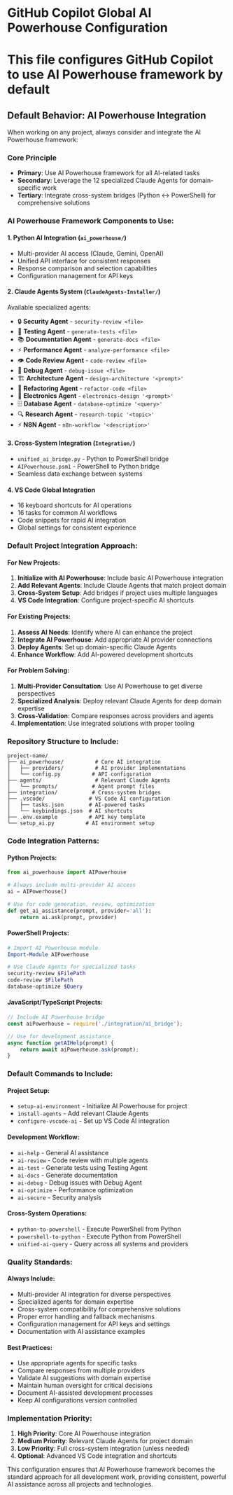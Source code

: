 # GitHub Copilot Global AI Powerhouse Configuration
# This file configures GitHub Copilot to use AI Powerhouse framework by default

## Default Behavior: AI Powerhouse Integration

When working on any project, always consider and integrate the AI Powerhouse framework:

### Core Principle
- **Primary**: Use AI Powerhouse framework for all AI-related tasks
- **Secondary**: Leverage the 12 specialized Claude Agents for domain-specific work
- **Tertiary**: Integrate cross-system bridges (Python ↔ PowerShell) for comprehensive solutions

### AI Powerhouse Framework Components to Use:

#### 1. Python AI Integration (`ai_powerhouse/`)
- Multi-provider AI access (Claude, Gemini, OpenAI)
- Unified API interface for consistent responses
- Response comparison and selection capabilities
- Configuration management for API keys

#### 2. Claude Agents System (`ClaudeAgents-Installer/`)
Available specialized agents:
- 🔒 **Security Agent** - `security-review <file>`
- 🧪 **Testing Agent** - `generate-tests <file>`
- 📚 **Documentation Agent** - `generate-docs <file>`
- ⚡ **Performance Agent** - `analyze-performance <file>`
- 👁️ **Code Review Agent** - `code-review <file>`
- 🐛 **Debug Agent** - `debug-issue <file>`
- 🏗️ **Architecture Agent** - `design-architecture '<prompt>'`
- 🔧 **Refactoring Agent** - `refactor-code <file>`
- 🔌 **Electronics Agent** - `electronics-design '<prompt>'`
- 🗄️ **Database Agent** - `database-optimize '<query>'`
- 🔍 **Research Agent** - `research-topic '<topic>'`
- ⚡ **N8N Agent** - `n8n-workflow '<description>'`

#### 3. Cross-System Integration (`Integration/`)
- `unified_ai_bridge.py` - Python to PowerShell bridge
- `AIPowerhouse.psm1` - PowerShell to Python bridge
- Seamless data exchange between systems

#### 4. VS Code Global Integration
- 16 keyboard shortcuts for AI operations
- 16 tasks for common AI workflows
- Code snippets for rapid AI integration
- Global settings for consistent experience

### Default Project Integration Approach:

#### For New Projects:
1. **Initialize with AI Powerhouse**: Include basic AI Powerhouse integration
2. **Add Relevant Agents**: Include Claude Agents that match project domain
3. **Cross-System Setup**: Add bridges if project uses multiple languages
4. **VS Code Integration**: Configure project-specific AI shortcuts

#### For Existing Projects:
1. **Assess AI Needs**: Identify where AI can enhance the project
2. **Integrate AI Powerhouse**: Add appropriate AI provider connections
3. **Deploy Agents**: Set up domain-specific Claude Agents
4. **Enhance Workflow**: Add AI-powered development shortcuts

#### For Problem Solving:
1. **Multi-Provider Consultation**: Use AI Powerhouse to get diverse perspectives
2. **Specialized Analysis**: Deploy relevant Claude Agents for deep domain expertise
3. **Cross-Validation**: Compare responses across providers and agents
4. **Implementation**: Use integrated solutions with proper tooling

### Repository Structure to Include:

```
project-name/
├── ai_powerhouse/          # Core AI integration
│   ├── providers/          # AI provider implementations
│   └── config.py          # API configuration
├── agents/                 # Relevant Claude Agents
│   └── prompts/           # Agent prompt files
├── integration/           # Cross-system bridges
├── .vscode/              # VS Code AI configuration
│   ├── tasks.json        # AI-powered tasks
│   └── keybindings.json  # AI shortcuts
├── .env.example          # API key template
└── setup_ai.py          # AI environment setup
```

### Code Integration Patterns:

#### Python Projects:
```python
from ai_powerhouse import AIPowerhouse

# Always include multi-provider AI access
ai = AIPowerhouse()

# Use for code generation, review, optimization
def get_ai_assistance(prompt, provider='all'):
    return ai.ask(prompt, provider)
```

#### PowerShell Projects:
```powershell
# Import AI Powerhouse module
Import-Module AIPowerhouse

# Use Claude Agents for specialized tasks
security-review $FilePath
code-review $FilePath
database-optimize $Query
```

#### JavaScript/TypeScript Projects:
```javascript
// Include AI Powerhouse bridge
const aiPowerhouse = require('./integration/ai_bridge');

// Use for development assistance
async function getAIHelp(prompt) {
    return await aiPowerhouse.ask(prompt);
}
```

### Default Commands to Include:

#### Project Setup:
- `setup-ai-environment` - Initialize AI Powerhouse for project
- `install-agents` - Add relevant Claude Agents
- `configure-vscode-ai` - Set up VS Code AI integration

#### Development Workflow:
- `ai-help` - General AI assistance
- `ai-review` - Code review with multiple agents
- `ai-test` - Generate tests using Testing Agent
- `ai-docs` - Generate documentation
- `ai-debug` - Debug issues with Debug Agent
- `ai-optimize` - Performance optimization
- `ai-secure` - Security analysis

#### Cross-System Operations:
- `python-to-powershell` - Execute PowerShell from Python
- `powershell-to-python` - Execute Python from PowerShell
- `unified-ai-query` - Query across all systems and providers

### Quality Standards:

#### Always Include:
- Multi-provider AI integration for diverse perspectives
- Specialized agents for domain expertise
- Cross-system compatibility for comprehensive solutions
- Proper error handling and fallback mechanisms
- Configuration management for API keys and settings
- Documentation with AI assistance examples

#### Best Practices:
- Use appropriate agents for specific tasks
- Compare responses from multiple providers
- Validate AI suggestions with domain expertise
- Maintain human oversight for critical decisions
- Document AI-assisted development processes
- Keep AI configurations version controlled

### Implementation Priority:

1. **High Priority**: Core AI Powerhouse integration
2. **Medium Priority**: Relevant Claude Agents for project domain
3. **Low Priority**: Full cross-system integration (unless needed)
4. **Optional**: Advanced VS Code integration and shortcuts

This configuration ensures that AI Powerhouse framework becomes the standard approach for all development work, providing consistent, powerful AI assistance across all projects and technologies.